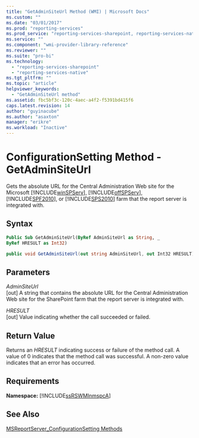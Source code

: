 ```yaml
---
title: "GetAdminSiteUrl Method (WMI) | Microsoft Docs"
ms.custom: ""
ms.date: "03/01/2017"
ms.prod: "reporting-services"
ms.prod_service: "reporting-services-sharepoint, reporting-services-native"
ms.service: ""
ms.component: "wmi-provider-library-reference"
ms.reviewer: ""
ms.suite: "pro-bi"
ms.technology: 
  - "reporting-services-sharepoint"
  - "reporting-services-native"
ms.tgt_pltfrm: ""
ms.topic: "article"
helpviewer_keywords: 
  - "GetAdminSiteUrl method"
ms.assetid: fbc5bf3c-120c-4aec-a4f2-f5391bd415f6
caps.latest.revision: 14
author: "guyinacube"
ms.author: "asaxton"
manager: "erikre"
ms.workload: "Inactive"
---
```

# ConfigurationSetting Method - GetAdminSiteUrl
  Gets the absolute URL for the Central Administration Web site for the Microsoft [!INCLUDE[winSPServ](../../includes/winspserv-md.md)], [!INCLUDE[offSPServ](../../includes/offspserv-md.md)], [!INCLUDE[SPF2010](../../includes/spf2010-md.md)], or [!INCLUDE[SPS2010](../../includes/sps2010-md.md)] farm that the report server is integrated with.  
  
## Syntax  
  
```vb  
Public Sub GetAdminSiteUrl(ByRef AdminSiteUrl as String, _  
ByRef HRESULT as Int32)  
```  
  
```csharp  
public void GetAdminSiteUrl(out string AdminSiteUrl, out Int32 HRESULT);  
```  
  
## Parameters  
 *AdminSiteUrl*  
 [out] A string that contains the absolute URL for the Central Administration Web site for the SharePoint farm that the report server is integrated with.  
  
 *HRESULT*  
 [out] Value indicating whether the call succeeded or failed.  
  
## Return Value  
 Returns an *HRESULT* indicating success or failure of the method call. A value of 0 indicates that the method call was successful. A non-zero value indicates that an error has occurred.  
  
## Requirements  
 **Namespace:** [!INCLUDE[ssRSWMInmspcA](../../includes/ssrswminmspca-md.md)]  
  
## See Also  
 [MSReportServer_ConfigurationSetting Methods](../../reporting-services/wmi-provider-library-reference/msreportserver-configurationsetting-methods.md)  
  
  
